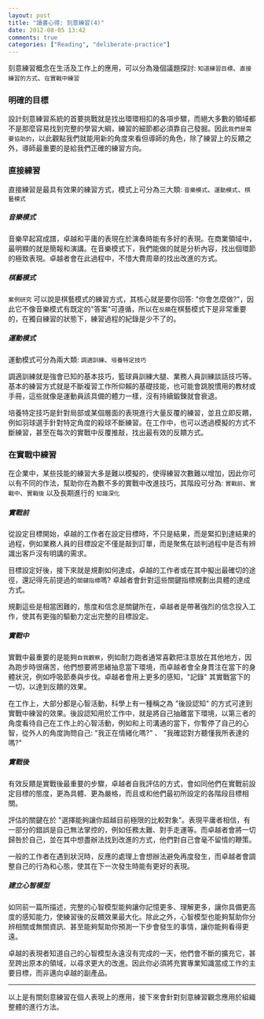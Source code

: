 ```yaml
---
layout: post
title: "讀書心得: 刻意練習(4)"
date: 2012-08-05 13:42
comments: true
categories: ["Reading", "deliberate-practice"]
---
```

刻意練習概念在生活及工作上的應用，可以分為幾個議題探討: `知道練習目標`、`直接練習的方式`、`在實戰中練習`

<!-- more -->

### 明確的目標

設計刻意練習系統的首要挑戰就是找出環環相扣的各項步驟，而絕大多數的領域都不是那麼容易找到完整的學習大綱，練習的細節都必須靠自己發掘。因此`我們是需要協助的`，以此觀點我們就能用新的角度來看但導師的角色，除了練習上的反饋之外，導師最重要的是給我們正確的練習方向。

### 直接練習

直接練習是最具有效果的練習方式，模式上可分為三大類: `音樂模式`、`運動模式`、`棋藝模式`  

##### 音樂模式

音樂早起寫成譜，卓越和平庸的表現在於演奏時能有多好的表現。在商業領域中，最明顯的就是簡報和演講。在音樂模式下，我們能做的就是分析內容，找出個環節的極致表現。卓越者會在此過程中，不惜大費周章的找出改進的方式。

##### 棋藝模式

`案例研究` 可以說是棋藝模式的練習方式，其核心就是要你回答: "你會怎麼做?"，因此它不像音樂模式有既定的"答案"可遵循，所以在`反饋`在棋藝模式下是非常重要的，在獨自練習的狀態下，練習過程的紀錄是少不了的。

##### 運動模式

運動模式可分為兩大類: `調適訓練`、`培養特定技巧`  
  
調適訓練就是強會已知的基本技巧，籃球員訓練大腿、業務人員訓練談話技巧等。基本的練習方式就是不斷複習工作所仰賴的基礎技能，也可能會跳脫慣用的教材或手冊，這些就像是運動員該具備的體力一樣，沒有持續鍛鍊就會衰退。

培養特定技巧是針對局部或某個層面的表現進行大量反覆的練習，並且立即反饋，例如羽球選手針對特定角度的殺球不斷練習。在工作中，也可以透過模擬的方式不斷練習，甚至在每次的實戰中反覆推敲，找出最有效的反饋方式。

### 在實戰中練習

在企業中，某些技能的練習大多是難以模擬的，使得練習次數難以增加，因此你可以有不同的作法，幫助你在為數不多的實戰中改進技巧，其階段可分為: `實戰前`、`實戰中`、`實戰後` 以及長期進行的 `知識深化`

##### 實戰前

從設定目標開始，卓越的工作者在設定目標時，不只是結果，而是緊扣到達結果的過程，例如業務人員的目標設定不僅是敲到訂單，而是聚焦在談判過程中是否有辨識出客戶沒有明講的需求。

目標設定好後，接下來就是規劃如何達成，卓越的工作者或在其中擬出最確切的途徑，還記得先前提過的`關鍵指標`嗎? 卓越者會針對這些關鍵指標規劃出具體的達成方式。

規劃這些是相當困難的，態度和信念是關鍵所在，卓越者是帶著強烈的信念投入工作，使其有更強的驅動力定出完整的目標設定。

##### 實戰中

實戰中最重要的是能夠`自我觀察`，例如耐力跑者通常喜歡把注意放在其他地方，因為跑步時很痛苦，他們想要將思緒抽息當下環境，而卓越者會全身貫注在當下的身體狀況，例如呼吸節奏與步伐。卓越者會用上更多的感知，"記錄" 其實戰當下的一切，以達到反饋的效果。

在工作上，大部分都是心智活動，科學上有一種稱之為 "後設認知" 的方式可達到實戰中練習的效果。後設認知用於工作中，就是將自己抽離當下環境，以第三者的角度看待自己在工作上的心智活動，例如和上司溝通的當下，你暫停了自己的心智，從外人的角度詢問自己: "我正在情緒化嗎?" 、 "我確認對方聽懂我所表達的嗎?"

##### 實戰後

有效反饋是實戰後最重要的步驟，卓越者自我評估的方式，會如同他們在實戰前設定目標的態度，更為具體、更為嚴格，而且或和他們最初所設定的各階段目標相關。

評估的關鍵在於 "選擇能夠讓你超越目前極限的比較對象"。表現平庸者相信，有一部分的錯誤是自己無法掌控的，例如任務太難、對手走運等。而卓越者會將一切歸咎於自己，並在其中想盡辦法找到改進的方式，他們對自己會毫不留情的鞭策。

一般的工作者在遇到狀況時，反應的處理上會想辦法避免再度發生，而卓越者會調整自己的行為和心態，使其在下一次發生時能有更好的表現。

##### 建立心智模型

如同前一篇所描述，完整的心智模型能夠讓你記憶更多、理解更多，讓你具備更高度的感知能力，使練習後的反饋效果最大化。除此之外，心智模型也能夠幫助你分辨相關或無關資訊、甚至能夠幫助你預測一下步會發生的事情，讓你能夠看得更遠。

卓越的表現者知道自己的心智模型永遠沒有完成的一天，他們會不斷的擴充它，甚至跨出原本的領域，以尋求更大的改進。因此你必須將充實專業知識當成工作的主要目標，而非邁向卓越的副產品。

------------------
  
以上是有關刻意練習在個人表現上的應用，接下來會針對刻意練習觀念應用於組織整體的進行方法。

